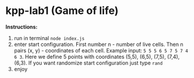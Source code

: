 # kpp-lab1 (Game of life)

__Instructions:__
1. run in terminal `node index.js`
1. enter start configuration. First number n - number of live cells. Then n pairs (x, y) - coordinates of each cell. Example input: `5 5 5 6 5 7 5 7 4 6 3`. Here we define 5 points with coordinates (5,5), (6,5), (7,5), (7,4), (6,3). If you want randomize start configuration just type `rand`
1. enjoy 
